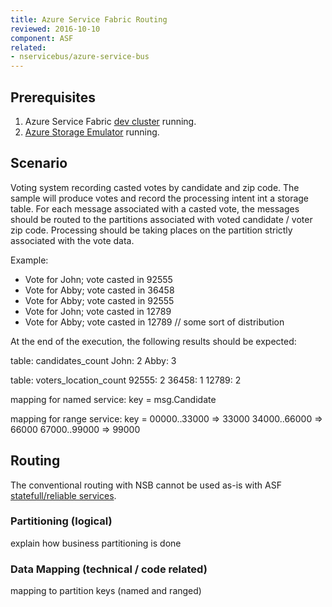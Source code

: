 ```yaml
---
title: Azure Service Fabric Routing
reviewed: 2016-10-10
component: ASF
related:
- nservicebus/azure-service-bus
---
```



## Prerequisites

1. Azure Service Fabric [dev cluster](https://docs.microsoft.com/en-us/azure/service-fabric/service-fabric-get-started) running.
1. [Azure Storage Emulator](https://docs.microsoft.com/en-us/azure/storage/storage-use-emulator) running.
 

## Scenario

Voting system recording casted votes by candidate and zip code.
The sample will produce votes and record the processing intent int a storage table.
For each message associated with a casted vote, the messages should be routed to the partitions associated with voted candidate / voter zip code. Processing should be taking places on the partition strictly associated with the vote data.

Example:

- Vote for John; vote casted in 92555
- Vote for Abby; vote casted in 36458
- Vote for Abby; vote casted in 92555  
- Vote for John; vote casted in 12789
- Vote for Abby; vote casted in 12789
// some sort of distribution

At the end of the execution, the following results should be expected:

table: candidates_count
John: 2
Abby: 3

table: voters_location_count
92555: 2
36458: 1
12789: 2


mapping for named service:
key = msg.Candidate

mapping for range service:
key = 00000..33000 => 33000
      34000..66000 => 66000
      67000..99000 => 99000


## Routing

The conventional routing with NSB cannot be used as-is with ASF [statefull/reliable services](https://docs.microsoft.com/en-us/azure/service-fabric/service-fabric-concepts-partitioning).


### Partitioning (logical)

explain how business partitioning is done 


### Data Mapping (technical / code related)

mapping to partition keys (named and ranged)
